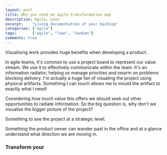 ```yaml
---
layout: post
title: Why you need an agile transformation map
description: Agile, Lean
excerpt:    "Living documentation of your backlog"
categories: ["agile"]
tags:       ["agile", "lean", "kanban"]
comments: true
---
```


Visualising work provides huge benefits when developing a product.


In agile teams, it's common to use a project board to represent our value stream.
We use it to effectively communicate within the team.
It's an information radiator, helping us manage priorities and swarm on problems blocking delivery.
I'm actually a huge fan of visualing the project using physical artifacts.
Something I can touch allows me to mould the artifact to exactly what I need!


Considering how much value this offers we should seek out other opportunities to radiate information.
So the big question is, why don't we visualise the bigger picture of the project?

Something to see the project at a strategic level.

Something the product owner can wander past in the office and at a glance understand what direction we are moving in.

### Transform your
